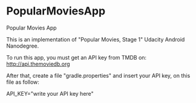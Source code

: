 # PopularMoviesApp
Popular Movies App

This is an implementation of "Popular Movies, Stage 1" Udacity Android Nanodegree.

To run this app, you must get an API key from TMDB on: http://api.themoviedb.org

After that, create a file "gradle.properties" and insert your API key, on this file as follow:

API_KEY="write your API key here"
